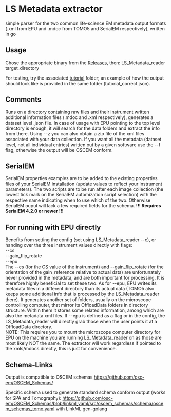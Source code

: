 # LS Metadata extractor
simple parser for the two common life-science EM metadata output formats (.xml from EPU and .mdoc from TOMO5 and SerialEM respectively), written in go

## Usage
Chose the appropriate binary from the [Releases](https://github.com/SwissOpenEM/LS_Metadata_reader/releases), then:
LS_Metadata_reader target_directory

For testing, try the associated [tutorial](https://github.com/SwissOpenEM/LS_Metadata_reader/tree/main/tutorial) folder; an example of how the output should look like is provided in the same folder (tutorial_correct.json).

## Comments
Runs on a directory containing raw files and their instrument written additional information files (.mdoc and .xml respectively), generates a dataset level .json file. In case of usage with EPU pointing to the top level directory is enough, it will search for the data folders and extract the info from there. Using --z you can also obtain a zip file of the xml files associated with your data collection. If you want all the metadata (dataset level, not all individual entries) written out by a given software use the --f flag, otherwise the output will be OSCEM conform. 

## SerialEM
SerialEM properties examples are to be added to the existing properties files of your SerialEM installation (update values to reflect your instrument parameters). The two scripts are to be run after each image collection (the lowest tick mark on the SerialEM automization script selection) with the respective name indicating when to use which of the two. Otherwise SerialEM ouput will lack a few required fields for the schema. 
**!!! Requires SerialEM 4.2.0 or newer !!!**

## For running with EPU directly
Benefits from setting the config (set using LS_Metadata_reader --c), or handing over the three instrument values directly with flags: <br>
--cs <br>
--gain_flip_rotate <br>
--epu <br>
The --cs (for the CS value of the instrument) and --gain_flip_rotate (for the orientation of the gain_reference relative to actual data) are unfortunately never provided in the metadata, and are both important for processing. It is therefore highly beneficial to set these two.
As for --epu, EPU writes its metadata files in a different directory than its actual data (TOMO5 also keeps some additional info that is processed by the LS_Metadata_reader there). It generates another set of folders, usually on the microscope controlling computer, that mirror its OffloadData folders in directory structure. Within them it stores some related information, among which are also the metadata xml files. If --epu is defined as a flag or in the config, the LS_Metadata_reader will directly grab those when the user points it at a OffloadData directory. <br>
NOTE: This requires you to mount the microscope computer directory for EPU on the machine you are running LS_Metadata_reader on as those are most likely NOT the same. The extractor will work regardless if pointed to the xmls/mdocs directly, this is just for convenience.

## Schema-Links 
Output is compatible to OSCEM schemas https://github.com/osc-em/OSCEM_Schemas/

Specific schema used to generate standard schema conform output (works for SPA and Tomography): https://github.com/osc-em/OSCEM_Schemas/blob/linkml_yaml/src/oscem_schemas/schema/oscem_schemas_tomo.yaml 
with LinkML gen-golang
